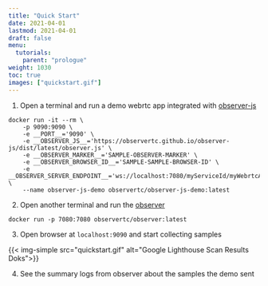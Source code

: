 ```yaml
---
title: "Quick Start"
date: 2021-04-01
lastmod: 2021-04-01
draft: false
menu:
  tutorials:
    parent: "prologue"
weight: 1030
toc: true
images: ["quickstart.gif"]
---
```


1. Open a terminal and run a demo webrtc app integrated with [observer-js](https://github.com/ObserveRTC/observer-js)


```shell
docker run -it --rm \
    -p 9090:9090 \
    -e __PORT__='9090' \
    -e __OBSERVER_JS__='https://observertc.github.io/observer-js/dist/latest/observer.js' \
    -e __OBSERVER_MARKER__='SAMPLE-OBSERVER-MARKER' \
    -e __OBSERVER_BROWSER_ID__='SAMPLE-SAMPLE-BROWSER-ID' \
    -e __OBSERVER_SERVER_ENDPOINT__='ws://localhost:7080/myServiceId/myWebrtcApp' \
    --name observer-js-demo observertc/observer-js-demo:latest
```

2. Open another terminal and run the [observer](https://github.com/ObserveRTC/observer)

```shell
docker run -p 7080:7080 observertc/observer:latest
```

3. Open browser at `localhost:9090` and start collecting samples

{{< img-simple src="quickstart.gif" alt="Google Lighthouse Scan Results Doks">}}

4. See the summary logs from observer about the samples the demo sent
